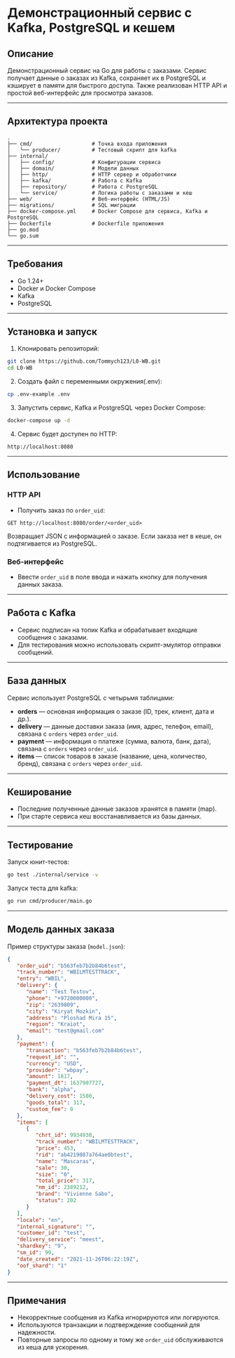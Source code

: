 # Демонстрационный сервис с Kafka, PostgreSQL и кешем

## Описание

Демонстрационный сервис на Go для работы с заказами.
Сервис получает данные о заказах из Kafka, сохраняет их в PostgreSQL и кэширует в памяти для быстрого доступа. Также реализован HTTP API и простой веб-интерфейс для просмотра заказов.

---

## Архитектура проекта

```
.
├── cmd/                   # Точка входа приложения
│   └── producer/          # Тестовый скрипт для kafka      
├── internal/
│   ├── config/            # Конфигурации сервиса
│   ├── domain/            # Модели данных
│   ├── http/              # HTTP сервер и обработчики
│   ├── kafka/             # Работа с Kafka
│   ├── repository/        # Работа с PostgreSQL
│   └── service/           # Логика работы с заказами и кеш
├── web/                   # Веб-интерфейс (HTML/JS)
├── migrations/            # SQL миграции
├── docker-compose.yml     # Docker Compose для сервиса, Kafka и PostgreSQL
├── Dockerfile             # Dockerfile приложения
├── go.mod
└── go.sum
```

---

## Требования

* Go 1.24+
* Docker и Docker Compose
* Kafka
* PostgreSQL

---

## Установка и запуск

1. Клонировать репозиторий:

```bash
git clone https://github.com/Tommych123/L0-WB.git
cd L0-WB
```
2. Создать файл с переменными окружения(.env):

```bash
cp .env-example .env
```

3. Запустить сервис, Kafka и PostgreSQL через Docker Compose:

```bash
docker-compose up -d
```

4. Сервис будет доступен по HTTP:

```
http://localhost:8080
```

---

## Использование

### HTTP API

* Получить заказ по `order_uid`:

```
GET http://localhost:8080/order/<order_uid>
```

Возвращает JSON с информацией о заказе. Если заказа нет в кеше, он подтягивается из PostgreSQL.

### Веб-интерфейс

* Ввести `order_uid` в поле ввода и нажать кнопку для получения данных заказа.

---

## Работа с Kafka

* Сервис подписан на топик Kafka и обрабатывает входящие сообщения с заказами.
* Для тестирования можно использовать скрипт-эмулятор отправки сообщений.

---

## База данных

Сервис использует PostgreSQL с четырьмя таблицами:

- **orders** — основная информация о заказе (ID, трек, клиент, дата и др.).  
- **delivery** — данные доставки заказа (имя, адрес, телефон, email), связана с `orders` через `order_uid`.  
- **payment** — информация о платеже (сумма, валюта, банк, дата), связана с `orders` через `order_uid`.  
- **items** — список товаров в заказе (название, цена, количество, бренд), связана с `orders` через `order_uid`.  

---

## Кеширование

* Последние полученные данные заказов хранятся в памяти (map).
* При старте сервиса кеш восстанавливается из базы данных.

---

## Тестирование

Запуск юнит-тестов:

```bash
go test ./internal/service -v
```

Запуск теста для kafka:

```bash
go run cmd/producer/main.go 
```

---

## Модель данных заказа

Пример структуры заказа (`model.json`):

```json
{
   "order_uid": "b563feb7b2b84b6test",
   "track_number": "WBILMTESTTRACK",
   "entry": "WBIL",
   "delivery": {
      "name": "Test Testov",
      "phone": "+9720000000",
      "zip": "2639809",
      "city": "Kiryat Mozkin",
      "address": "Ploshad Mira 15",
      "region": "Kraiot",
      "email": "test@gmail.com"
   },
   "payment": {
      "transaction": "b563feb7b2b84b6test",
      "request_id": "",
      "currency": "USD",
      "provider": "wbpay",
      "amount": 1817,
      "payment_dt": 1637907727,
      "bank": "alpha",
      "delivery_cost": 1500,
      "goods_total": 317,
      "custom_fee": 0
   },
   "items": [
      {
         "chrt_id": 9934930,
         "track_number": "WBILMTESTTRACK",
         "price": 453,
         "rid": "ab4219087a764ae0btest",
         "name": "Mascaras",
         "sale": 30,
         "size": "0",
         "total_price": 317,
         "nm_id": 2389212,
         "brand": "Vivienne Sabo",
         "status": 202
      }
   ],
   "locale": "en",
   "internal_signature": "",
   "customer_id": "test",
   "delivery_service": "meest",
   "shardkey": "9",
   "sm_id": 99,
   "date_created": "2021-11-26T06:22:19Z",
   "oof_shard": "1"
}
```

---

## Примечания

* Некорректные сообщения из Kafka игнорируются или логируются.
* Используются транзакции и подтверждение сообщений для надежности.
* Повторные запросы по одному и тому же `order_uid` обслуживаются из кеша для ускорения.
